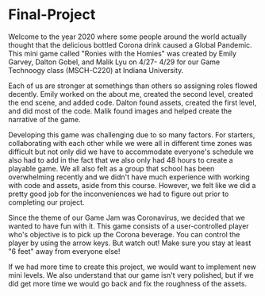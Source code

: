 # Final-Project

Welcome to the year 2020 where some people around the world actually thought that the delicious bottled Corona drink caused a Global Pandemic. This mini game called "Ronies with the Homies" was created by Emily Garvey, Dalton Gobel, and Malik Lyu on 4/27- 4/29 for our Game Technoogy class (MSCH-C220) at Indiana University. 

Each of us are stronger at somethings than others so assigning roles flowed decently. Emily worked on the about me, created the second level, created the end scene, and added code. Dalton found assets, created the first level, and did most of the code. Malik found images and helped create the narrative of the game.

Developing this game was challenging due to so many factors. For starters, collaborating with each other while we were all in different time zones was difficult but not only did we have to accommodate everyone's schedule we also had to add in the fact that we also only had 48 hours to create a playable game. We all also felt as a group that school has been overwhelming recently and we didn't have much experience with working with code and assets, aside from this course. However, we felt like we did a pretty good job for the inconveniences we had to figure out prior to completing our project. 

Since the theme of our Game Jam was Coronavirus, we decided that we wanted to have fun with it. This game consists of a user-controlled player who's objective is to pick up the Corona beverage. You can control the player by using the arrow keys. But watch out! Make sure you stay at least "6 feet" away from everyone else!

If we had more time to create this project, we would want to implement new mini levels. We also understand that our game isn't very polished, but if we did get more time we would go back and fix the roughness of the assets. 

